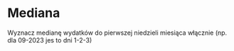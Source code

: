 # Mediana

Wyznacz medianę wydatków do pierwszej niedzieli miesiąca włącznie (np. dla 09-2023 jes to dni 1-2-3)
